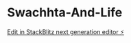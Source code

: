 # Swachhta-And-Life

[Edit in StackBlitz next generation editor ⚡️](https://stackblitz.com/~/github.com/Bhasker-github/Swachhta-And-Life)